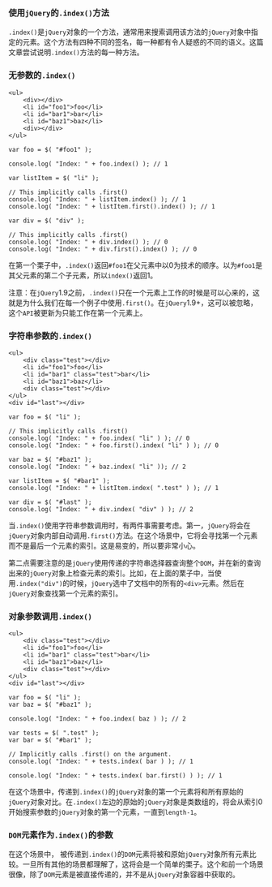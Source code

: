 ### 使用`jQuery`的`.index()`方法

`.index()`是`jQuery`对象的一个方法，通常用来搜索调用该方法的`jQuery`对象中指定的元素。这个方法有四种不同的签名，每一种都有令人疑惑的不同的语义。这篇文章尝试说明`.index()`方法的每一种方法。

### 无参数的`.index()`
```
<ul>
    <div></div>
    <li id="foo1">foo</li>
    <li id="bar1">bar</li>
    <li id="baz1">baz</li>
    <div></div>
</ul>
```
```
var foo = $( "#foo1" );
 
console.log( "Index: " + foo.index() ); // 1
 
var listItem = $( "li" );
 
// This implicitly calls .first()
console.log( "Index: " + listItem.index() ); // 1
console.log( "Index: " + listItem.first().index() ); // 1
 
var div = $( "div" );
 
// This implicitly calls .first()
console.log( "Index: " + div.index() ); // 0
console.log( "Index: " + div.first().index() ); // 0
```
 在第一个栗子中，`.index()`返回`#foo1`在父元素中以0为技术的顺序。以为`#foo1`是其父元素的第二个子元素，所以`index()`返回1。

注意：在`jQuery`1.9之前，`.index()`只在一个元素上工作的时候是可以心来的，这就是为什么我们在每一个例子中使用`.first()`。在`jQuery`1.9+，这可以被忽略，这个`API`被更新为只能工作在第一个元素上。
### 字符串参数的`.index()`
```
<ul>
    <div class="test"></div>
    <li id="foo1">foo</li>
    <li id="bar1" class="test">bar</li>
    <li id="baz1">baz</li>
    <div class="test"></div>
</ul>
<div id="last"></div>
```
```
var foo = $( "li" );
 
// This implicitly calls .first()
console.log( "Index: " + foo.index( "li" ) ); // 0
console.log( "Index: " + foo.first().index( "li" ) ); // 0
 
var baz = $( "#baz1" );
console.log( "Index: " + baz.index( "li" )); // 2
 
var listItem = $( "#bar1" );
console.log( "Index: " + listItem.index( ".test" ) ); // 1
 
var div = $( "#last" );
console.log( "Index: " + div.index( "div" ) ); // 2
```
当`.index()`使用字符串参数调用时，有两件事需要考虑。第一，`jQuery`将会在`jQuery`对象内部自动调用`.first()`方法。在这个场景中，它将会寻找第一个元素而不是最后一个元素的索引。这是易变的，所以要非常小心。

第二点需要注意的是`jQuery`使用传递的字符串选择器查询整个`DOM`，并在新的查询出来的`jQuery`对象上检查元素的索引。比如，在上面的栗子中，当使用`.index("div")`的时候，`jQuery`选中了文档中的所有的`<div>`元素。然后在`jQuery`对象查找第一个元素的索引。
### 对象参数调用`.index()`
```
<ul>
    <div class="test"></div>
    <li id="foo1">foo</li>
    <li id="bar1" class="test">bar</li>
    <li id="baz1">baz</li>
    <div class="test"></div>
</ul>
<div id="last"></div>
```
```
var foo = $( "li" );
var baz = $( "#baz1" );
 
console.log( "Index: " + foo.index( baz ) ); // 2
 
var tests = $( ".test" );
var bar = $( "#bar1" );
 
// Implicitly calls .first() on the argument.
console.log( "Index: " + tests.index( bar ) ); // 1
 
console.log( "Index: " + tests.index( bar.first() ) ); // 1
```
在这个场景中，传递到`.index()`的`jQuery`对象的第一个元素将和所有原始的`jQuery`对象对比。在`.index()`左边的原始的`jQuery`对象是类数组的，将会从索引0开始搜索参数的`jQuery`对象的第一个元素，一直到`length-1`。

### `DOM`元素作为`.index()`的参数
在这个场景中， 被传递到`.index()`的`DOM`元素将被和原始`jQuery`对象所有元素比较。一旦所有其他的场景都理解了，这将会是一个简单的栗子。这个和前一个场景很像，除了`DOM`元素是被直接传递的，并不是从`jQuery`对象容器中获取的。